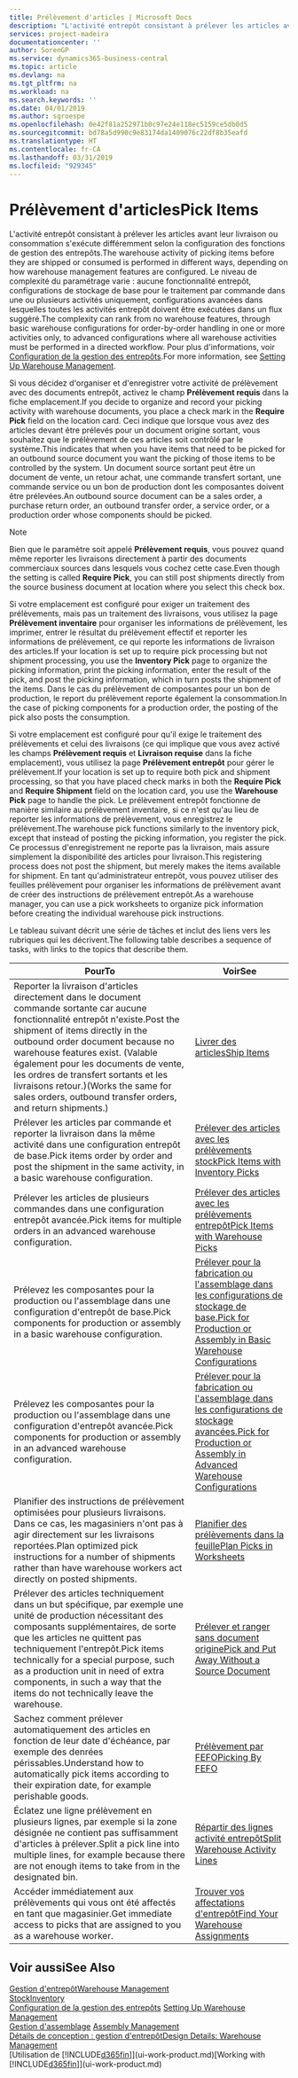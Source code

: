 ```yaml
---
title: Prélèvement d'articles | Microsoft Docs
description: "L'activité entrepôt consistant à prélever les articles avant leur livraison ou consommation s'exécute différemment selon la configuration des fonctions de gestion des entrepôts. Le niveau de complexité de la [configuration](../configure-warehouse-processes.md) varie : aucune fonctionnalité entrepôt, configurations de stockage de base pour le traitement par commande dans une ou plusieurs activités uniquement, configurations avancées dans lesquelles toutes les activités entrepôt doivent être exécutées dans un flux suggéré."
services: project-madeira
documentationcenter: ''
author: SorenGP
ms.service: dynamics365-business-central
ms.topic: article
ms.devlang: na
ms.tgt_pltfrm: na
ms.workload: na
ms.search.keywords: ''
ms.date: 04/01/2019
ms.author: sgroespe
ms.openlocfilehash: 0e42f81a252971b0c97e24e118ec5159ce5db0d5
ms.sourcegitcommit: bd78a5d990c9e83174da1409076c22df8b35eafd
ms.translationtype: HT
ms.contentlocale: fr-CA
ms.lasthandoff: 03/31/2019
ms.locfileid: "929345"
---
```

# <a name="pick-items"></a><span data-ttu-id="6f6a1-104">Prélèvement d'articles</span><span class="sxs-lookup"><span data-stu-id="6f6a1-104">Pick Items</span></span>
<span data-ttu-id="6f6a1-105">L'activité entrepôt consistant à prélever les articles avant leur livraison ou consommation s'exécute différemment selon la configuration des fonctions de gestion des entrepôts.</span><span class="sxs-lookup"><span data-stu-id="6f6a1-105">The warehouse activity of picking items before they are shipped or consumed is performed in different ways, depending on how warehouse management features are configured.</span></span> <span data-ttu-id="6f6a1-106">Le niveau de complexité du paramétrage varie : aucune fonctionnalité entrepôt, configurations de stockage de base pour le traitement par commande dans une ou plusieurs activités uniquement, configurations avancées dans lesquelles toutes les activités entrepôt doivent être exécutées dans un flux suggéré.</span><span class="sxs-lookup"><span data-stu-id="6f6a1-106">The complexity can rank from no warehouse features, through basic warehouse configurations for order-by-order handling in one or more activities only, to advanced configurations where all warehouse activities must be performed in a directed workflow.</span></span> <span data-ttu-id="6f6a1-107">Pour plus d'informations, voir [Configuration de la gestion des entrepôts](warehouse-setup-warehouse.md).</span><span class="sxs-lookup"><span data-stu-id="6f6a1-107">For more information, see [Setting Up Warehouse Management](warehouse-setup-warehouse.md).</span></span>

<span data-ttu-id="6f6a1-108">Si vous décidez d'organiser et d'enregistrer votre activité de prélèvement avec des documents entrepôt, activez le champ **Prélèvement requis** dans la fiche emplacement.</span><span class="sxs-lookup"><span data-stu-id="6f6a1-108">If you decide to organize and record your picking activity with warehouse documents, you place a check mark in the **Require Pick** field on the location card.</span></span> <span data-ttu-id="6f6a1-109">Ceci indique que lorsque vous avez des articles devant être prélevés pour un document origine sortant, vous souhaitez que le prélèvement de ces articles soit contrôlé par le système.</span><span class="sxs-lookup"><span data-stu-id="6f6a1-109">This indicates that when you have items that need to be picked for an outbound source document you want the picking of those items to be controlled by the system.</span></span> <span data-ttu-id="6f6a1-110">Un document source sortant peut être un document de vente, un retour achat, une commande transfert sortant, une commande service ou un bon de production dont les composantes doivent être prélevées.</span><span class="sxs-lookup"><span data-stu-id="6f6a1-110">An outbound source document can be a sales order, a purchase return order, an outbound transfer order, a service order, or a production order whose components should be picked.</span></span>

> [!NOTE]
> <span data-ttu-id="6f6a1-111">Bien que le paramètre soit appelé **Prélèvement requis**, vous pouvez quand même reporter les livraisons directement à partir des documents commerciaux sources dans lesquels vous cochez cette case.</span><span class="sxs-lookup"><span data-stu-id="6f6a1-111">Even though the setting is called **Require Pick**, you can still post shipments directly from the source business document at location where you select this check box.</span></span>

<span data-ttu-id="6f6a1-112">Si votre emplacement est configuré pour exiger un traitement des prélèvements, mais pas un traitement des livraisons, vous utilisez la page **Prélèvement inventaire** pour organiser les informations de prélèvement, les imprimer, entrer le résultat du prélèvement effectif et reporter les informations de prélèvement, ce qui reporte les informations de livraison des articles.</span><span class="sxs-lookup"><span data-stu-id="6f6a1-112">If your location is set up to require pick processing but not shipment processing, you use the **Inventory Pick** page to organize the picking information, print the picking information, enter the result of the pick, and post the picking information, which in turn posts the shipment of the items.</span></span> <span data-ttu-id="6f6a1-113">Dans le cas du prélèvement de composantes pour un bon de production, le report du prélèvement reporte également la consommation.</span><span class="sxs-lookup"><span data-stu-id="6f6a1-113">In the case of picking components for a production order, the posting of the pick also posts the consumption.</span></span>

<span data-ttu-id="6f6a1-114">Si votre emplacement est configuré pour qu'il exige le traitement des prélèvements et celui des livraisons (ce qui implique que vous avez activé les champs **Prélèvement requis** et **Livraison requise** dans la fiche emplacement), vous utilisez la page **Prélèvement entrepôt** pour gérer le prélèvement.</span><span class="sxs-lookup"><span data-stu-id="6f6a1-114">If your location is set up to require both pick and shipment processing, so that you have placed check marks in both the **Require Pick** and **Require Shipment** field on the location card, you use the **Warehouse Pick** page to handle the pick.</span></span> <span data-ttu-id="6f6a1-115">Le prélèvement entrepôt fonctionne de manière similaire au prélèvement inventaire, si ce n'est qu'au lieu de reporter les informations de prélèvement, vous enregistrez le prélèvement.</span><span class="sxs-lookup"><span data-stu-id="6f6a1-115">The warehouse pick functions similarly to the inventory pick, except that instead of posting the picking information, you register the pick.</span></span> <span data-ttu-id="6f6a1-116">Ce processus d'enregistrement ne reporte pas la livraison, mais assure simplement la disponibilité des articles pour livraison.</span><span class="sxs-lookup"><span data-stu-id="6f6a1-116">This registering process does not post the shipment, but merely makes the items available for shipment.</span></span> <span data-ttu-id="6f6a1-117">En tant qu'administrateur entrepôt, vous pouvez utiliser des feuilles prélèvement pour organiser les informations de prélèvement avant de créer des instructions de prélèvement entrepôt.</span><span class="sxs-lookup"><span data-stu-id="6f6a1-117">As a warehouse manager, you can use a pick worksheets to organize pick information before creating the individual warehouse pick instructions.</span></span>

<span data-ttu-id="6f6a1-118">Le tableau suivant décrit une série de tâches et inclut des liens vers les rubriques qui les décrivent.</span><span class="sxs-lookup"><span data-stu-id="6f6a1-118">The following table describes a sequence of tasks, with links to the topics that describe them.</span></span>   

|<span data-ttu-id="6f6a1-119">**Pour**</span><span class="sxs-lookup"><span data-stu-id="6f6a1-119">**To**</span></span>|<span data-ttu-id="6f6a1-120">**Voir**</span><span class="sxs-lookup"><span data-stu-id="6f6a1-120">**See**</span></span>|
|------------|-------------|  
|<span data-ttu-id="6f6a1-121">Reporter la livraison d'articles directement dans le document commande sortante car aucune fonctionnalité entrepôt n'existe.</span><span class="sxs-lookup"><span data-stu-id="6f6a1-121">Post the shipment of items directly in the outbound order document because no warehouse features exist.</span></span> <span data-ttu-id="6f6a1-122">(Valable également pour les documents de vente, les ordres de transfert sortants et les livraisons retour.)</span><span class="sxs-lookup"><span data-stu-id="6f6a1-122">(Works the same for sales orders, outbound transfer orders, and return shipments.)</span></span>|[<span data-ttu-id="6f6a1-123">Livrer des articles</span><span class="sxs-lookup"><span data-stu-id="6f6a1-123">Ship Items</span></span>](warehouse-how-ship-items.md)|  
|<span data-ttu-id="6f6a1-124">Prélever les articles par commande et reporter la livraison dans la même activité dans une configuration entrepôt de base.</span><span class="sxs-lookup"><span data-stu-id="6f6a1-124">Pick items order by order and post the shipment in the same activity, in a basic warehouse configuration.</span></span>|[<span data-ttu-id="6f6a1-125">Prélever des articles avec les prélèvements stock</span><span class="sxs-lookup"><span data-stu-id="6f6a1-125">Pick Items with Inventory Picks</span></span>](warehouse-how-to-pick-items-with-inventory-picks.md)|
|<span data-ttu-id="6f6a1-126">Prélever les articles de plusieurs commandes dans une configuration entrepôt avancée.</span><span class="sxs-lookup"><span data-stu-id="6f6a1-126">Pick items for multiple orders in an advanced warehouse configuration.</span></span>|[<span data-ttu-id="6f6a1-127">Prélever des articles avec les prélèvements entrepôt</span><span class="sxs-lookup"><span data-stu-id="6f6a1-127">Pick Items with Warehouse Picks</span></span>](warehouse-how-to-pick-items-for-warehouse-shipment.md)|  
|<span data-ttu-id="6f6a1-128">Prélevez les composantes pour la production ou l'assemblage dans une configuration d'entrepôt de base.</span><span class="sxs-lookup"><span data-stu-id="6f6a1-128">Pick components for production or assembly in a basic warehouse configuration.</span></span>|[<span data-ttu-id="6f6a1-129">Prélever pour la fabrication ou l'assemblage dans les configurations de stockage de base.</span><span class="sxs-lookup"><span data-stu-id="6f6a1-129">Pick for Production or Assembly in Basic Warehouse Configurations</span></span>](warehouse-how-to-pick-for-production.md)|
|<span data-ttu-id="6f6a1-130">Prélevez les composantes pour la production ou l'assemblage dans une configuration d'entrepôt avancée.</span><span class="sxs-lookup"><span data-stu-id="6f6a1-130">Pick components for production or assembly in an advanced warehouse configuration.</span></span>|[<span data-ttu-id="6f6a1-131">Prélever pour la fabrication ou l'assemblage dans les configurations de stockage avancées.</span><span class="sxs-lookup"><span data-stu-id="6f6a1-131">Pick for Production or Assembly in Advanced Warehouse Configurations</span></span>](warehouse-how-to-pick-for-internal-operations-in-advanced-warehousing.md)|  
|<span data-ttu-id="6f6a1-132">Planifier des instructions de prélèvement optimisées pour plusieurs livraisons. Dans ce cas, les magasiniers n'ont pas à agir directement sur les livraisons reportées.</span><span class="sxs-lookup"><span data-stu-id="6f6a1-132">Plan optimized pick instructions for a number of shipments rather than have warehouse workers act directly on posted shipments.</span></span>|[<span data-ttu-id="6f6a1-133">Planifier des prélèvements dans la feuille</span><span class="sxs-lookup"><span data-stu-id="6f6a1-133">Plan Picks in Worksheets</span></span>](warehouse-how-to-plan-picks-in-worksheets.md)|  
|<span data-ttu-id="6f6a1-134">Prélever des articles techniquement dans un but spécifique, par exemple une unité de production nécessitant des composants supplémentaires, de sorte que les articles ne quittent pas techniquement l'entrepôt.</span><span class="sxs-lookup"><span data-stu-id="6f6a1-134">Pick items technically for a special purpose, such as a production unit in need of extra components, in such a way that the items do not technically leave the warehouse.</span></span>|[<span data-ttu-id="6f6a1-135">Prélever et ranger sans document origine</span><span class="sxs-lookup"><span data-stu-id="6f6a1-135">Pick and Put Away Without a Source Document</span></span>](warehouse-how-to-create-put-aways-from-internal-put-aways.md)|
|<span data-ttu-id="6f6a1-136">Sachez comment prélever automatiquement des articles en fonction de leur date d'échéance, par exemple des denrées périssables.</span><span class="sxs-lookup"><span data-stu-id="6f6a1-136">Understand how to automatically pick items according to their expiration date, for example perishable goods.</span></span>|[<span data-ttu-id="6f6a1-137">Prélèvement par FEFO</span><span class="sxs-lookup"><span data-stu-id="6f6a1-137">Picking By FEFO</span></span>](warehouse-picking-by-fefo.md)|
|<span data-ttu-id="6f6a1-138">Éclatez une ligne prélèvement en plusieurs lignes, par exemple si la zone désignée ne contient pas suffisamment d'articles à prélever.</span><span class="sxs-lookup"><span data-stu-id="6f6a1-138">Split a pick line into multiple lines, for example because there are not enough items to take from in the designated bin.</span></span>|[<span data-ttu-id="6f6a1-139">Répartir des lignes activité entrepôt</span><span class="sxs-lookup"><span data-stu-id="6f6a1-139">Split Warehouse Activity Lines</span></span>](warehouse-how-to-split-warehouse-activity-lines.md)|
|<span data-ttu-id="6f6a1-140">Accéder immédiatement aux prélèvements qui vous ont été affectés en tant que magasinier.</span><span class="sxs-lookup"><span data-stu-id="6f6a1-140">Get immediate access to picks that are assigned to you as a warehouse worker.</span></span>|[<span data-ttu-id="6f6a1-141">Trouver vos affectations d'entrepôt</span><span class="sxs-lookup"><span data-stu-id="6f6a1-141">Find Your Warehouse Assignments</span></span>](warehouse-how-to-find-your-warehouse-assignments.md)|  

## <a name="see-also"></a><span data-ttu-id="6f6a1-142">Voir aussi</span><span class="sxs-lookup"><span data-stu-id="6f6a1-142">See Also</span></span>  
[<span data-ttu-id="6f6a1-143">Gestion d'entrepôt</span><span class="sxs-lookup"><span data-stu-id="6f6a1-143">Warehouse Management</span></span>](warehouse-manage-warehouse.md)  
[<span data-ttu-id="6f6a1-144">Stock</span><span class="sxs-lookup"><span data-stu-id="6f6a1-144">Inventory</span></span>](inventory-manage-inventory.md)  
<span data-ttu-id="6f6a1-145">[Configuration de la gestion des entrepôts](warehouse-setup-warehouse.md)   </span><span class="sxs-lookup"><span data-stu-id="6f6a1-145">[Setting Up Warehouse Management](warehouse-setup-warehouse.md)   </span></span>  
<span data-ttu-id="6f6a1-146">[Gestion d'assemblage](assembly-assemble-items.md)  </span><span class="sxs-lookup"><span data-stu-id="6f6a1-146">[Assembly Management](assembly-assemble-items.md)  </span></span>  
[<span data-ttu-id="6f6a1-147">Détails de conception : gestion d'entrepôt</span><span class="sxs-lookup"><span data-stu-id="6f6a1-147">Design Details: Warehouse Management</span></span>](design-details-warehouse-management.md)  
<span data-ttu-id="6f6a1-148">[Utilisation de [!INCLUDE[d365fin](includes/d365fin_md.md)]](ui-work-product.md)</span><span class="sxs-lookup"><span data-stu-id="6f6a1-148">[Working with [!INCLUDE[d365fin](includes/d365fin_md.md)]](ui-work-product.md)</span></span>

